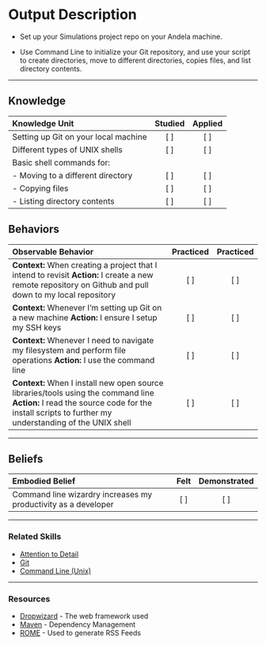 # Output Description


- Set up your Simulations project repo on your Andela machine. 

- Use Command Line to initialize your Git repository, and use your script to create directories, move to different directories, copies files, and list directory contents.

---

## **Knowledge**
| Knowledge Unit   |      Studied      | Applied |
|:-------------|:------------------:|:--------:|
| Setting up Git on your local machine | [ ] | [ ] |
| Different types of UNIX shells | [ ] | [ ]  |
| Basic shell commands for: |  | |
| - Moving to a different directory | [ ] | [ ] |
| - Copying files | [ ] | [ ] |
| - Listing directory contents | [ ] | [ ] |


## **Behaviors**
| Observable Behavior   |      Practiced      | Practiced |
|:-------------|:------------------:|:--------:|
| **Context:** When creating a project that I intend to revisit **Action:** I create a new remote repository on Github and pull down to my local repository | [ ] | [ ] |
| **Context:** Whenever I’m setting up Git on a new machine **Action:** I ensure I setup my SSH keys | [ ] | [ ] |
| **Context:** Whenever I need to navigate my filesystem and perform file operations **Action:** I use the command line | [ ] | [ ]  |
| **Context:** When I install new open source libraries/tools using the command line  **Action:** I read the source code for the install scripts to further my understanding of the UNIX shell |   [ ]   |   [ ] |

----------


## **Beliefs**

| Embodied Belief   |      Felt      | Demonstrated |
|:-------------|:------------------:|:--------:|
| Command line wizardry increases my productivity as a developer | [ ] | [ ]  |

----

### Related Skills
- [Attention to Detail](https://github.com/andela/learningmap/tree/master/Phase-C/Entry-level%20Developer/Curriculum/04%20-%20Attention%20to%20Detail)
- [Git](https://github.com/andela/learningmap/tree/master/Phase-C/Entry-level%20Developer/Curriculum/43%20-%20Git)
- [Command Line (Unix)](https://github.com/andela/learningmap/tree/master/Phase-C/Entry-level%20Developer/Curriculum/42%20-%20Command%20Line%20(Unix))

____ 

### Resources

* [Dropwizard](http://www.dropwizard.io/1.0.2/docs/) - The web framework used
* [Maven](https://maven.apache.org/) - Dependency Management
* [ROME](https://rometools.github.io/rome/) - Used to generate RSS Feeds
